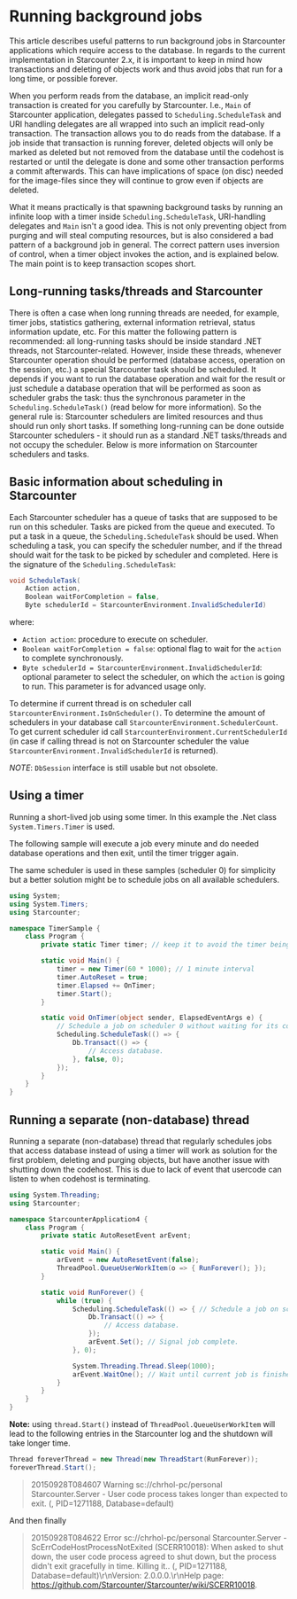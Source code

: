 # Running background jobs

This article describes useful patterns to run background jobs in Starcounter applications which require access to the database. In regards to the current implementation in Starcounter 2.x, it is important to keep in mind how transactions and deleting of objects work and thus avoid jobs that run for a long time, or possible forever.

When you perform reads from the database, an implicit read-only transaction is created for you carefully by Starcounter. I.e., ```Main``` of Starcounter application, delegates passed to ```Scheduling.ScheduleTask``` and URI handling delegates are all wrapped into such an implicit read-only transaction. The transaction allows you to do reads from the database. If a job inside that transaction is running forever, deleted objects will only be marked as deleted but not removed from the database until the codehost is restarted or until the delegate is done and some other transaction performs a commit afterwards. This can have implications of space (on disc) needed for the image-files since they will continue to grow even if objects are deleted.

What it means practically is that spawning background tasks by running an infinite loop with a timer inside ```Scheduling.ScheduleTask```, URI-handling delegates and ```Main``` isn't a good idea. This is not only preventing object from purging and will steal computing resources, but is also considered a bad pattern of a background job in general. The correct pattern uses inversion of control, when a timer object invokes the action, and is explained below. The main point is to keep transaction scopes short.

## Long-running tasks/threads and Starcounter

There is often a case when long running threads are needed, for example, timer jobs, statistics gathering, external information retrieval, status information update, etc. For this matter the following pattern is recommended: all long-running tasks should be inside standard .NET threads, not Starcounter-related. However, inside these threads, whenever Starcounter operation should be performed (database access, operation on the session, etc.) a special Starcounter task should be scheduled. It depends if you want to run the database operation and wait for the result or just schedule a database operation that will be performed as soon as scheduler grabs the task: thus the synchronous parameter in the `Scheduling.ScheduleTask()` (read below for more information). So the general rule is: Starcounter schedulers are limited resources and thus should run only short tasks. If something long-running can be done outside Starcounter schedulers - it should run as a standard .NET tasks/threads and not occupy the scheduler. Below is more information on Starcounter schedulers and tasks.

## Basic information about scheduling in Starcounter

Each Starcounter scheduler has a queue of tasks that are supposed to be run on this scheduler. Tasks are picked from the queue and executed. To put a task in a queue, the `Scheduling.ScheduleTask` should be used. When scheduling a task, you can specify the scheduler number, and if the thread should wait for the task to be picked by scheduler and completed. Here is the signature of the `Scheduling.ScheduleTask`:

```csharp
void ScheduleTask(
	Action action,
	Boolean waitForCompletion = false, 
	Byte schedulerId = StarcounterEnvironment.InvalidSchedulerId)
```
where:
* `Action action`: procedure to execute on scheduler.
* `Boolean waitForCompletion = false`: optional flag to wait for the `action` to complete synchronously.
* `Byte schedulerId = StarcounterEnvironment.InvalidSchedulerId`: optional parameter to select the scheduler, on which the `action` is going to run. This parameter is for advanced usage only.

To determine if current thread is on scheduler call `StarcounterEnvironment.IsOnScheduler()`. To determine the amount of schedulers in your database call `StarcounterEnvironment.SchedulerCount`. To get current scheduler id call `StarcounterEnvironment.CurrentSchedulerId` (in case if calling thread is not on Starcounter scheduler the value `StarcounterEnvironment.InvalidSchedulerId` is returned).

*NOTE*: `DbSession` interface is still usable but not obsolete.

## Using a timer

Running a short-lived job using some timer. In this example the .Net class `System.Timers.Timer` is used. 

The following sample will execute a job every minute and do needed database operations and then exit, until the timer trigger again. 

The same scheduler is used in these samples (scheduler 0) for simplicity but a better solution might be to schedule jobs on all available schedulers.

```csharp
using System;
using System.Timers;
using Starcounter;

namespace TimerSample {
    class Program {
        private static Timer timer; // keep it to avoid the timer being GC:ed

        static void Main() {
            timer = new Timer(60 * 1000); // 1 minute interval
            timer.AutoReset = true;
            timer.Elapsed += OnTimer;
            timer.Start();
        }

        static void OnTimer(object sender, ElapsedEventArgs e) {
            // Schedule a job on scheduler 0 without waiting for its completion.
            Scheduling.ScheduleTask(() => {
                Db.Transact(() => {
                    // Access database.
                }, false, 0);
            });
        }
    }
}
```

## Running a separate (non-database) thread

Running a separate (non-database) thread that regularly schedules jobs that access database instead of using a timer will work as solution for the first problem, deleting and purging objects, but have another issue with shutting down the codehost. This is due to lack of event that usercode can listen to when codehost is terminating. 

```csharp
using System.Threading;
using Starcounter;

namespace StarcounterApplication4 {
    class Program {
        private static AutoResetEvent arEvent;

        static void Main() {
            arEvent = new AutoResetEvent(false);
            ThreadPool.QueueUserWorkItem(o => { RunForever(); });
        }

        static void RunForever() {
            while (true) {
                Scheduling.ScheduleTask(() => { // Schedule a job on scheduler 0
                    Db.Transact(() => {
                        // Access database.
                    });
                    arEvent.Set(); // Signal job complete.
                }, 0);

                System.Threading.Thread.Sleep(1000);
                arEvent.WaitOne(); // Wait until current job is finished
            }
        }
    }
}
```

**Note:** using `thread.Start()` instead of `ThreadPool.QueueUserWorkItem` will lead to the following entries in the Starcounter log and the shutdown will take longer time.

```cs
Thread foreverThread = new Thread(new ThreadStart(RunForever));
foreverThread.Start();
```

> 20150928T084607 Warning sc://chrhol-pc/personal Starcounter.Server - User code process takes longer than expected to exit. (, PID=1271188, Database=default)

And then finally

> 20150928T084622 Error sc://chrhol-pc/personal Starcounter.Server - ScErrCodeHostProcessNotExited (SCERR10018): When asked to shut down, the user code process agreed to shut down, but the process didn't exit gracefully in time. Killing it.. (, PID=1271188, Database=default)\r\nVersion: 2.0.0.0.\r\nHelp page: https://github.com/Starcounter/Starcounter/wiki/SCERR10018.